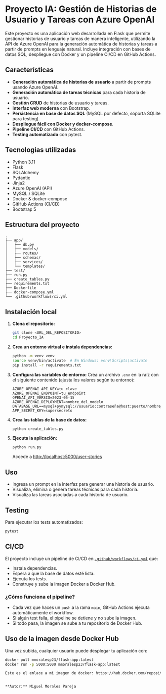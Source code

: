 # Proyecto IA: Gestión de Historias de Usuario y Tareas con Azure OpenAI

Este proyecto es una aplicación web desarrollada en Flask que permite gestionar historias de usuario y tareas de manera inteligente, utilizando la API de Azure OpenAI para la generación automática de historias y tareas a partir de prompts en lenguaje natural. Incluye integración con bases de datos SQL, despliegue con Docker y un pipeline CI/CD en GitHub Actions.

## Características

- **Generación automática de historias de usuario** a partir de prompts usando Azure OpenAI.
- **Generación automática de tareas técnicas** para cada historia de usuario.
- **Gestión CRUD** de historias de usuario y tareas.
- **Interfaz web moderna** con Bootstrap.
- **Persistencia en base de datos SQL** (MySQL por defecto, soporta SQLite para testing).
- **Despliegue fácil con Docker y docker-compose**.
- **Pipeline CI/CD** con GitHub Actions.
- **Testing automatizado** con pytest.

## Tecnologías utilizadas

- Python 3.11
- Flask
- SQLAlchemy
- Pydantic
- Jinja2
- Azure OpenAI (API)
- MySQL / SQLite
- Docker & docker-compose
- GitHub Actions (CI/CD)
- Bootstrap 5

## Estructura del proyecto

```
.
├── app/
│   ├── db.py
│   ├── models/
│   ├── routes/
│   ├── schemas/
│   ├── services/
│   └── templates/
├── test/
├── run.py
├── create_tables.py
├── requirements.txt
├── Dockerfile
├── docker-compose.yml
└── .github/workflows/ci.yml
```

## Instalación local

1. **Clona el repositorio:**
   ```sh
   git clone <URL_DEL_REPOSITORIO>
   cd Proyecto_IA
   ```

2. **Crea un entorno virtual e instala dependencias:**
   ```sh
   python -m venv venv
   source venv/bin/activate  # En Windows: venv\Scripts\activate
   pip install -r requirements.txt
   ```

3. **Configura las variables de entorno:**
   Crea un archivo `.env` en la raíz con el siguiente contenido (ajusta los valores según tu entorno):

   ```
   AZURE_OPENAI_API_KEY=tu_clave
   AZURE_OPENAI_ENDPOINT=tu_endpoint
   OPENAI_API_VERSIO=2023-05-15
   AZURE_OPENAI_DEPLOYMENT=nombre_del_modelo
   DATABASE_URL==mysql+pymysql://usuario:contraseña@host:puerto/nombre_basedatos
   APP_SECRET_KEY=supersecreto
   ```

4. **Crea las tablas de la base de datos:**
   ```sh
   python create_tables.py
   ```

5. **Ejecuta la aplicación:**
   ```sh
   python run.py
   ```
   Accede a [http://localhost:5000/user-stories](http://localhost:5000/user-stories)

## Uso

- Ingresa un prompt en la interfaz para generar una historia de usuario.
- Visualiza, elimina o genera tareas técnicas para cada historia.
- Visualiza las tareas asociadas a cada historia de usuario.

## Testing

Para ejecutar los tests automatizados:
```sh
pytest
```

## CI/CD

El proyecto incluye un pipeline de CI/CD en [`.github/workflows/ci.yml`](.github/workflows/ci.yml) que:

- Instala dependencias.
- Espera a que la base de datos esté lista.
- Ejecuta los tests.
- Construye y sube la imagen Docker a Docker Hub.

### ¿Cómo funciona el pipeline?

- Cada vez que haces un `push` a la rama `main`, GitHub Actions ejecuta automáticamente el workflow.
- Si algún test falla, el pipeline se detiene y no sube la imagen.
- Si todo pasa, la imagen se sube a tu repositorio de Docker Hub.

## Uso de la imagen desde Docker Hub

Una vez subida, cualquier usuario puede desplegar tu aplicación con:

```bash
docker pull mmoralesp23/flask-app:latest
docker run -p 5000:5000 mmoralesp23/flask-app:latest

Este es el enlace a mi imagen de docker: https://hub.docker.com/repository/docker/mmoralesp23/flask-app 


**Autor:** Miguel Morales Pareja


